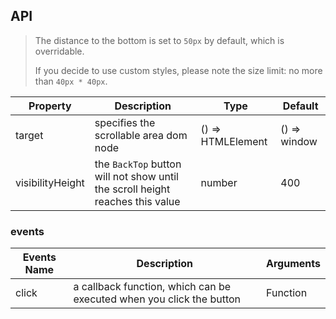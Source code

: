 
## API

> The distance to the bottom is set to `50px` by default, which is overridable.
>
> If you decide to use custom styles, please note the size limit: no more than `40px * 40px`.

| Property | Description | Type | Default |
| -------- | ----------- | ---- | ------- |
| target | specifies the scrollable area dom node | () => HTMLElement | () => window |
| visibilityHeight | the `BackTop` button will not show until the scroll height reaches this value | number | 400 |



### events
| Events Name | Description | Arguments |
| --- | --- | --- |
| click | a callback function, which can be executed when you click the button | Function |

